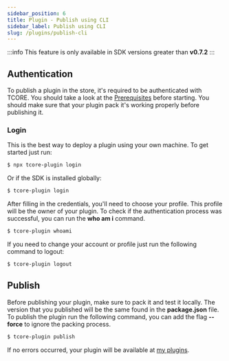 ```yaml
---
sidebar_position: 6
title: Plugin - Publish using CLI
sidebar_label: Publish using CLI
slug: /plugins/publish-cli
---
```


:::info
This feature is only available in SDK versions greater than **v0.7.2**
:::

## Authentication

To publish a plugin in the store, it's required to be authenticated with TCORE. You should take a look at the [Prerequisites](/plugins/create/prerequisites) before starting. You should make sure that your plugin pack it's working properly before publishing it.

### Login

This is the best way to deploy a plugin using your own machine. To get started just run:

```bash
$ npx tcore-plugin login
```

Or if the SDK is installed globally:

```bash
$ tcore-plugin login
```

After filling in the credentials, you'll need to choose your profile.
This profile will be the owner of your plugin. To check if the authentication process was successful, you can run the **who am i** command.

```bash
$ tcore-plugin whoami
```

If you need to change your account or profile just run the following command to logout:

```bash
$ tcore-plugin logout
```

## Publish

Before publishing your plugin, make sure to pack it and test it locally.
The version that you published will be the same found in the **package.json** file.
To publish the plugin run the following command, you can add the flag **--force** to ignore the packing process.

```bash
$ tcore-plugin publish
```

If no errors occurred, your plugin will be available at [my plugins](https://tagocore.com/account/plugins).
